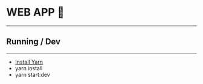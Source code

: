 # WEB APP :roller_coaster:

------

## Running / Dev

------

- [Install Yarn](https://yarnpkg.com/lang/en/docs/install/)
- yarn install
- yarn start:dev

